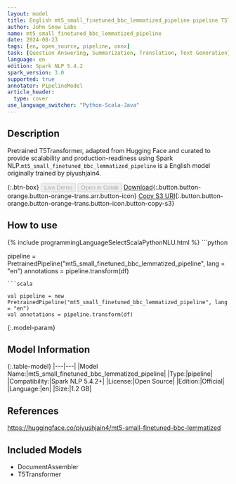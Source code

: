 ```yaml
---
layout: model
title: English mt5_small_finetuned_bbc_lemmatized_pipeline pipeline T5Transformer from piyushjain4
author: John Snow Labs
name: mt5_small_finetuned_bbc_lemmatized_pipeline
date: 2024-08-23
tags: [en, open_source, pipeline, onnx]
task: [Question Answering, Summarization, Translation, Text Generation]
language: en
edition: Spark NLP 5.4.2
spark_version: 3.0
supported: true
annotator: PipelineModel
article_header:
  type: cover
use_language_switcher: "Python-Scala-Java"
---
```


## Description

Pretrained T5Transformer, adapted from Hugging Face and curated to provide scalability and production-readiness using Spark NLP.`mt5_small_finetuned_bbc_lemmatized_pipeline` is a English model originally trained by piyushjain4.

{:.btn-box}
<button class="button button-orange" disabled>Live Demo</button>
<button class="button button-orange" disabled>Open in Colab</button>
[Download](https://s3.amazonaws.com/auxdata.johnsnowlabs.com/public/models/mt5_small_finetuned_bbc_lemmatized_pipeline_en_5.4.2_3.0_1724439465242.zip){:.button.button-orange.button-orange-trans.arr.button-icon}
[Copy S3 URI](s3://auxdata.johnsnowlabs.com/public/models/mt5_small_finetuned_bbc_lemmatized_pipeline_en_5.4.2_3.0_1724439465242.zip){:.button.button-orange.button-orange-trans.button-icon.button-copy-s3}

## How to use



<div class="tabs-box" markdown="1">
{% include programmingLanguageSelectScalaPythonNLU.html %}
```python

pipeline = PretrainedPipeline("mt5_small_finetuned_bbc_lemmatized_pipeline", lang = "en")
annotations =  pipeline.transform(df)   

```
```scala

val pipeline = new PretrainedPipeline("mt5_small_finetuned_bbc_lemmatized_pipeline", lang = "en")
val annotations = pipeline.transform(df)

```
</div>

{:.model-param}
## Model Information

{:.table-model}
|---|---|
|Model Name:|mt5_small_finetuned_bbc_lemmatized_pipeline|
|Type:|pipeline|
|Compatibility:|Spark NLP 5.4.2+|
|License:|Open Source|
|Edition:|Official|
|Language:|en|
|Size:|1.2 GB|

## References

https://huggingface.co/piyushjain4/mt5-small-finetuned-bbc-lemmatized

## Included Models

- DocumentAssembler
- T5Transformer